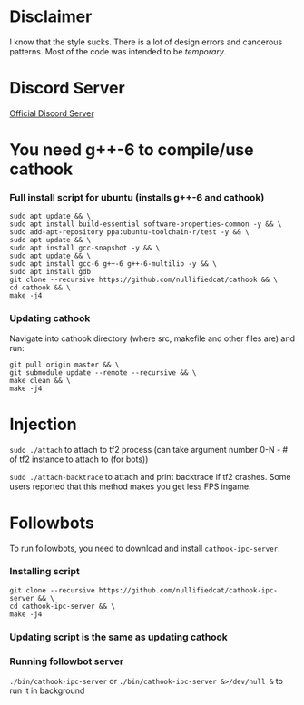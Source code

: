 # Disclaimer
I know that the style sucks. There is a lot of design errors and cancerous patterns. Most of the code was intended to be *temporary*.

# Discord Server
[Official Discord Server](https://discord.gg/RywBUSc)

# You need g++\-6 to compile/use cathook

### Full install script for ubuntu (installs g++\-6 and cathook)
```
sudo apt update && \
sudo apt install build-essential software-properties-common -y && \
sudo add-apt-repository ppa:ubuntu-toolchain-r/test -y && \
sudo apt update && \
sudo apt install gcc-snapshot -y && \
sudo apt update && \
sudo apt install gcc-6 g++-6 g++-6-multilib -y && \
sudo apt install gdb
git clone --recursive https://github.com/nullifiedcat/cathook && \
cd cathook && \
make -j4
```

### Updating cathook
Navigate into cathook directory (where src, makefile and other files are) and run:
```
git pull origin master && \
git submodule update --remote --recursive && \
make clean && \
make -j4
```

# Injection
`sudo ./attach` to attach to tf2 process (can take argument number 0-N - # of tf2 instance to attach to (for bots))

`sudo ./attach-backtrace` to attach and print backtrace if tf2 crashes. Some users reported that this method makes you get less FPS ingame.

# Followbots

To run followbots, you need to download and install `cathook-ipc-server`.

### Installing script
```
git clone --recursive https://github.com/nullifiedcat/cathook-ipc-server && \
cd cathook-ipc-server && \
make -j4
```
### Updating script is the same as updating cathook

### Running followbot server
`./bin/cathook-ipc-server` or `./bin/cathook-ipc-server &>/dev/null &` to run it in background
